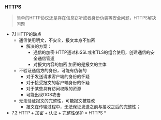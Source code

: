 ### HTTPS
> 简单的HTTP协议还是存在信息窃听或者身份伪装等安全问题，HTTPS解决问题

* 7.1 HTTP的缺点
  - 通信使用明文，不安全，报文本身不加密
    - 解决的方案：
        * 通信的加密  HTTP通过和SSL或者TLS的组合使用，创建通信的安全通信管道
        * 对报文内容的加密  加密的是报文的主体
  - 不验证通信方的身份，可能有伪装的
    - 对于发送请求客户端的身份的怀疑
    - 对于接受报文的客户端身份的怀疑
    - 对于某些具有访问权限的资源
    - 可能出现DOS攻击
  - 无法验证报文的完整性，可能报文被篡改
    * 报文在传输过程中，无法保证发送之前与接收之后的完整性；
* 7.2   HTTP + 加密 + 认证  + 完整性保护 = HTTPS
  * 


